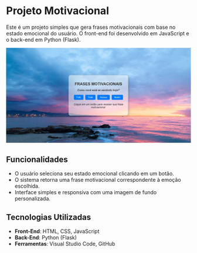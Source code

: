 # Projeto Motivacional

Este é um projeto simples que gera frases motivacionais com base no estado emocional do usuário. O front-end foi desenvolvido em JavaScript e o back-end em Python (Flask).

![Tela inicial do projeto](frontend/img/inicial.jpg)

## Funcionalidades
- O usuário seleciona seu estado emocional clicando em um botão.
- O sistema retorna uma frase motivacional correspondente à emoção escolhida.
- Interface simples e responsiva com uma imagem de fundo personalizada.

## Tecnologias Utilizadas
- **Front-End**: HTML, CSS, JavaScript
- **Back-End**: Python (Flask)
- **Ferramentas**: Visual Studio Code, GitHub



